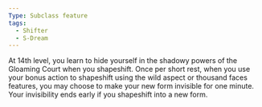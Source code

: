 ```yaml
---
Type: Subclass feature
tags:
  - Shifter
  - S-Dream
---
```

At 14th level, you learn to hide yourself in the shadowy powers of the Gloaming Court when you shapeshift. Once per short rest, when you use your bonus action to shapeshift
using the wild aspect or thousand faces features, you may choose to make your new form invisible for one minute. Your invisibility ends early if you shapeshift into a new form.